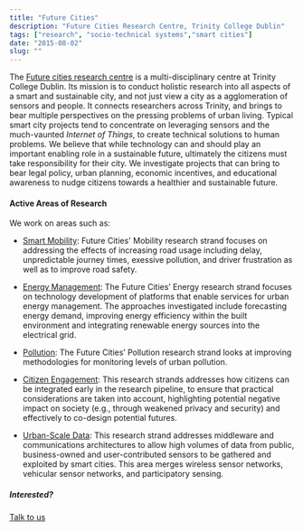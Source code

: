 ```yaml
---
title: "Future Cities"
description: "Future Cities Research Centre, Trinity College Dublin"
tags: ["research", "socio-technical systems","smart cities"]
date: "2015-08-02"
slug: ""
---
```


The [Future cities research centre](https://www.tcd.ie/futurecities/) is a multi-disciplinary centre at Trinity College Dublin. Its mission is to 
conduct holistic research into all aspects of a smart and sustainable city, and not just view a city as a agglomeration of sensors and people. <!--more--> It connects
researchers across Trinity, and brings to bear multiple perspectives on the pressing problems of urban living. Typical smart city projects tend to concentrate
on leveraging sensors and the much-vaunted *Internet of Things*, to create technical solutions to human problems. We believe that while technology can and should
play an important enabling role in a sustainable future, ultimately the citizens must take responsibility for their city. We investigate projects that can bring
to bear legal policy, urban planning, economic incentives, and educational awareness to nudge citizens towards a healthier and sustainable future. 

#### Active Areas of Research 
We work on areas such as:

* [Smart Mobility](https://www.tcd.ie/futurecities/research/mobility/): Future Cities' Mobility research strand focuses on addressing the effects of increasing road usage including delay, unpredictable journey times, exessive pollution, and driver frustration as well as to improve road safety.

* [Energy Management](https://www.tcd.ie/futurecities/research/energy/): The Future Cities’ Energy research strand focuses on technology development of platforms that enable services for urban energy management. The approaches investigated include forecasting energy demand, improving energy efficiency within the built environment and integrating renewable energy sources into the electrical grid. 

* [Pollution](https://www.tcd.ie/futurecities/research/pollution/): The Future Cities’ Pollution research strand looks at improving methodologies for monitoring levels of urban pollution.

* [Citizen Engagement](https://www.tcd.ie/futurecities/research/citizen-engagement/): This research strands addresses how citizens can be integrated early in the research pipeline, to ensure that practical considerations are taken into account, highlighting potential negative impact on society (e.g., through weakened privacy and security) and effectively to co-design potential futures.

* [Urban-Scale Data](https://www.tcd.ie/futurecities/research/urban-scale-data/): This research strand addresses middleware and communications architectures to allow high volumes of data from public, business-owned and user-contributed sensors to be gathered and exploited by smart cities. This area merges wireless sensor networks, vehicular sensor networks, and participatory sensing. 

##### Interested?
[Talk to us](https://www.tcd.ie/futurecities/contact/)